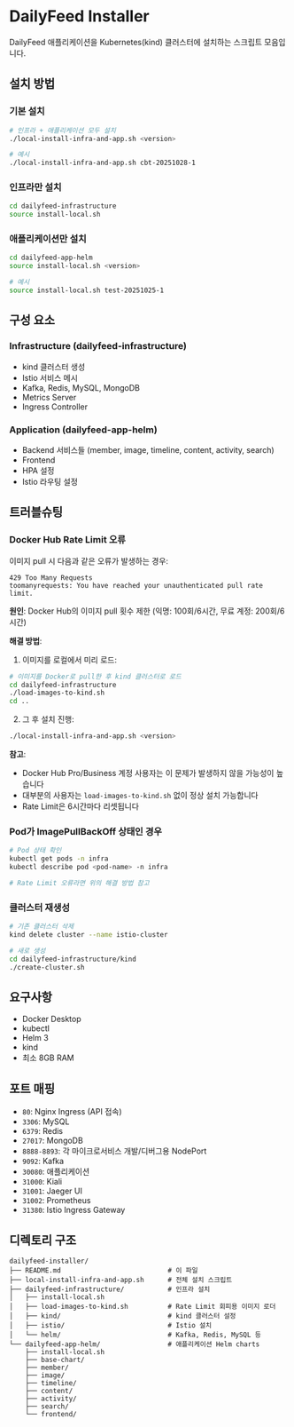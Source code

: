 # DailyFeed Installer

DailyFeed 애플리케이션을 Kubernetes(kind) 클러스터에 설치하는 스크립트 모음입니다.

## 설치 방법

### 기본 설치

```bash
# 인프라 + 애플리케이션 모두 설치
./local-install-infra-and-app.sh <version>

# 예시
./local-install-infra-and-app.sh cbt-20251028-1
```

### 인프라만 설치

```bash
cd dailyfeed-infrastructure
source install-local.sh
```

### 애플리케이션만 설치

```bash
cd dailyfeed-app-helm
source install-local.sh <version>

# 예시
source install-local.sh test-20251025-1
```

## 구성 요소

### Infrastructure (dailyfeed-infrastructure)
- kind 클러스터 생성
- Istio 서비스 메시
- Kafka, Redis, MySQL, MongoDB
- Metrics Server
- Ingress Controller

### Application (dailyfeed-app-helm)
- Backend 서비스들 (member, image, timeline, content, activity, search)
- Frontend
- HPA 설정
- Istio 라우팅 설정

## 트러블슈팅

### Docker Hub Rate Limit 오류

이미지 pull 시 다음과 같은 오류가 발생하는 경우:

```
429 Too Many Requests
toomanyrequests: You have reached your unauthenticated pull rate limit.
```

**원인**: Docker Hub의 이미지 pull 횟수 제한 (익명: 100회/6시간, 무료 계정: 200회/6시간)

**해결 방법**:

1. 이미지를 로컬에서 미리 로드:

```bash
# 이미지를 Docker로 pull한 후 kind 클러스터로 로드
cd dailyfeed-infrastructure
./load-images-to-kind.sh
cd ..
```

2. 그 후 설치 진행:

```bash
./local-install-infra-and-app.sh <version>
```

**참고**:
- Docker Hub Pro/Business 계정 사용자는 이 문제가 발생하지 않을 가능성이 높습니다
- 대부분의 사용자는 `load-images-to-kind.sh` 없이 정상 설치 가능합니다
- Rate Limit은 6시간마다 리셋됩니다

### Pod가 ImagePullBackOff 상태인 경우

```bash
# Pod 상태 확인
kubectl get pods -n infra
kubectl describe pod <pod-name> -n infra

# Rate Limit 오류라면 위의 해결 방법 참고
```

### 클러스터 재생성

```bash
# 기존 클러스터 삭제
kind delete cluster --name istio-cluster

# 새로 생성
cd dailyfeed-infrastructure/kind
./create-cluster.sh
```

## 요구사항

- Docker Desktop
- kubectl
- Helm 3
- kind
- 최소 8GB RAM

## 포트 매핑

- `80`: Nginx Ingress (API 접속)
- `3306`: MySQL
- `6379`: Redis
- `27017`: MongoDB
- `8888-8893`: 각 마이크로서비스 개발/디버그용 NodePort
- `9092`: Kafka
- `30080`: 애플리케이션
- `31000`: Kiali
- `31001`: Jaeger UI
- `31002`: Prometheus
- `31380`: Istio Ingress Gateway

## 디렉토리 구조

```
dailyfeed-installer/
├── README.md                           # 이 파일
├── local-install-infra-and-app.sh      # 전체 설치 스크립트
├── dailyfeed-infrastructure/           # 인프라 설치
│   ├── install-local.sh
│   ├── load-images-to-kind.sh          # Rate Limit 회피용 이미지 로더
│   ├── kind/                           # kind 클러스터 설정
│   ├── istio/                          # Istio 설치
│   └── helm/                           # Kafka, Redis, MySQL 등
└── dailyfeed-app-helm/                 # 애플리케이션 Helm charts
    ├── install-local.sh
    ├── base-chart/
    ├── member/
    ├── image/
    ├── timeline/
    ├── content/
    ├── activity/
    ├── search/
    └── frontend/
```
